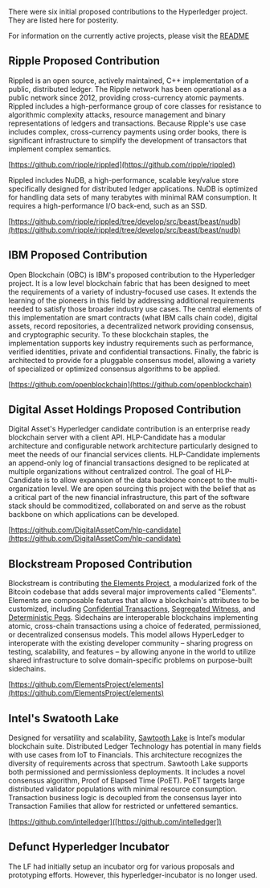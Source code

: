 There were six initial proposed contributions to the Hyperledger project. They are listed here for posterity.

For information on the currently active projects, please visit the [README](README.md)

## Ripple Proposed Contribution

Rippled is an open source, actively maintained, C++ implementation of a public, distributed ledger. The Ripple network has been operational as a public network since 2012, providing cross-currency atomic payments. Rippled includes a high-performance group of core classes for resistance to algorithmic complexity attacks, resource management and binary representations of ledgers and transactions. Because Ripple's use case includes complex, cross-currency payments using order books, there is significant infrastructure to simplify the development of transactors that implement complex semantics.

[https://github.com/ripple/rippled](https://github.com/ripple/rippled)

Rippled includes NuDB, a high-performance, scalable key/value store specifically designed for distributed ledger applications. NuDB is optimized for handling data sets of many terabytes with minimal RAM consumption. It requires a high-performance I/O back-end, such as an SSD.

[https://github.com/ripple/rippled/tree/develop/src/beast/beast/nudb](https://github.com/ripple/rippled/tree/develop/src/beast/beast/nudb)

## IBM Proposed Contribution

Open Blockchain (OBC) is IBM's proposed contribution to the Hyperledger project. It is a low level blockchain fabric that has been designed to meet the requirements of a variety of industry-focused use cases. It extends the learning of the pioneers in this field by addressing additional requirements needed to satisfy those broader industry use cases. The central elements of this implementation are smart contracts (what IBM calls chain code), digital assets, record repositories, a decentralized network providing consensus, and cryptographic security. To these blockchain staples, the implementation supports key industry requirements such as performance, verified identities, private and confidential transactions. Finally, the fabric is architected to provide for a pluggable consensus model, allowing a variety of specialized or optimized consensus algorithms to be applied.

[https://github.com/openblockchain](https://github.com/openblockchain)

## Digital Asset Holdings Proposed Contribution

Digital Asset's Hyperledger candidate contribution is an enterprise ready blockchain server with a client API. HLP-Candidate has a modular architecture and configurable network architecture particularly designed to meet the needs of our financial services clients. HLP-Candidate implements an append-only log of financial transactions designed to be replicated at multiple organizations without centralized control. The goal of HLP-Candidate is to allow expansion of the data backbone concept to the multi-organization level. We are open sourcing this project with the belief that as a critical part of the new financial infrastructure, this part of the software stack should be commoditized, collaborated on and serve as the robust backbone on which applications can be developed.

[https://github.com/DigitalAssetCom/hlp-candidate](https://github.com/DigitalAssetCom/hlp-candidate)

## Blockstream Proposed Contribution

Blockstream is contributing [the Elements Project](https://elementsproject.org), a modularized fork of the Bitcoin codebase that adds several major improvements called "Elements".  Elements are composable features that allow a blockchain's attributes to be customized, including [Confidential Transactions](https://elementsproject.org/elements/confidential-transactions), [Segregated Witness](https://elementsproject.org/elements/segregated-witness), and [Deterministic Pegs](https://elementsproject.org/elements/deterministic-pegs).  Sidechains are interoperable blockchains implementing atomic, cross-chain transactions using a choice of federated, permissioned, or decentralized consensus models.  This model allows HyperLedger to interoperate with the existing developer community – sharing progress on testing, scalability, and features – by allowing anyone in the world to utilize shared infrastructure to solve domain-specific problems on purpose-built sidechains.

[https://github.com/ElementsProject/elements](https://github.com/ElementsProject/elements)

## Intel's Swatooth Lake

Designed for versatility and scalability, [Sawtooth Lake](http://intelledger.github.io/) is Intel’s modular blockchain suite.  Distributed Ledger Technology has potential in many fields with use cases from IoT to Financials.  This architecture recognizes the diversity of requirements across that spectrum.  Sawtooth Lake supports both permissioned and permissionless deployments.  It includes a novel consensus algorithm, Proof of Elapsed Time (PoET).  PoET targets large distributed validator populations with minimal resource consumption.  Transaction business logic is decoupled from the consensus layer into Transaction Families that allow for restricted or unfettered semantics.

[https://github.com/intelledger]([https://github.com/intelledger])

## Defunct Hyperledger Incubator

The LF had initially setup an incubator org for various proposals and prototyping efforts. However, this hyperledger-incubator is no longer used.
